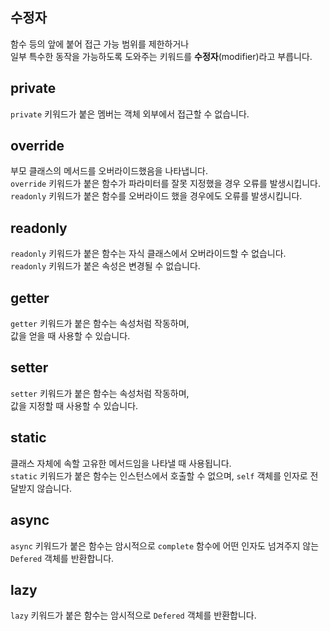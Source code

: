 ## 수정자

함수 등의 앞에 붙어 접근 가능 범위를 제한하거나  
 일부 특수한 동작을 가능하도록 도와주는 키워드를 **수정자**(modifier)라고 부릅니다.


## private
`private` 키워드가 붙은 멤버는 객체 외부에서 접근할 수 없습니다.  
## override
부모 클래스의 메서드를 오버라이드했음을 나타냅니다.  
`override` 키워드가 붙은 함수가 파라미터를 잘못 지정했을 경우 오류를 발생시킵니다.  
`readonly` 키워드가 붙은 함수를 오버라이드 했을 경우에도 오류를 발생시킵니다.  
## readonly
`readonly` 키워드가 붙은 함수는 자식 클래스에서 오버라이드할 수 없습니다.  
`readonly` 키워드가 붙은 속성은 변경될 수 없습니다.  
## getter
`getter` 키워드가 붙은 함수는 속성처럼 작동하며,  
값을 얻을 때 사용할 수 있습니다.
## setter
`setter` 키워드가 붙은 함수는 속성처럼 작동하며,  
값을 지정할 때 사용할 수 있습니다.

## static
클래스 자체에 속할 고유한 메서드임을 나타낼 때 사용됩니다.  
`static` 키워드가 붙은 함수는 인스턴스에서 호출할 수 없으며, `self` 객체를 인자로 전달받지 않습니다.
## async
`async` 키워드가 붙은 함수는 암시적으로 `complete` 함수에 어떤 인자도 넘겨주지 않는 `Defered` 객체를 반환합니다.  
## lazy

`lazy` 키워드가 붙은 함수는 암시적으로 `Defered` 객체를 반환합니다.  